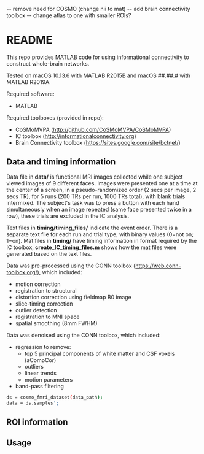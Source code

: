 -- remove need for COSMO (change nii to mat)
-- add brain connectivity toolbox
-- change atlas to one with smaller ROIs?

# README

This repo provides MATLAB code for using informational connectivity to construct whole-brain networks.

Tested on macOS 10.13.6 with MATLAB R2015B and macOS ##.##.# with MATLAB R2019A. 

Required software:
* MATLAB

Required toolboxes (provided in repo):
* CoSMoMVPA (http://github.com/CoSMoMVPA/CoSMoMVPA)
* IC toolbox (http://informationalconnectivity.org)
* Brain Connectivity toolbox (https://sites.google.com/site/bctnet/)

## Data and timing information

Data file in **data/** is functional MRI images collected while one subject viewed images of 9 different faces. Images were presented one at a time at the center of a screen, in a pseudo-randomized order (2 secs per image, 2 secs TR), for 5 runs (200 TRs per run, 1000 TRs total), with blank trials intermixed. The subject's task was to press a button with each hand simultaneously when an image repeated (same face presented twice in a row), these trials are excluded in the IC analysis.

Text files in **timing/timing_files/** indicate the event order. There is a separate text file for each run and trial type, with binary values (0=not on; 1=on). Mat files in **timing/** have timing information in format required by the IC toolbox, **create_IC_timing_files.m** shows how the mat files were generated based on the text files.

Data was pre-processed using the CONN toolbox (https://web.conn-toolbox.org/), which included:
* motion correction
* registration to structural
* distortion correction using fieldmap B0 image
* slice-timing correction
* outlier detection
* registration to MNI space
* spatial smoothing (8mm FWHM)

Data was denoised using the CONN toolbox, which included:
* regression to remove:
  * top 5 principal components of white matter and CSF voxels (aCompCor)
  * outliers
  * linear trends
  * motion parameters
* band-pass filtering


```bash
ds = cosmo_fmri_dataset(data_path);
data = ds.samples';
```

## ROI information



## Usage










